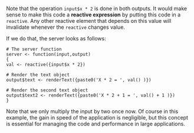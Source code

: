 
Note that the operation `input$x * 2` is done in both outputs. It would make sense to make this code a **reactive expression** by putting this code in a `reactive`. Any other reactive element that depends on this value will invalidate whenever the `reactive` changes value.

If we do that, the server looks as follows:
  
  ```{r,eval=FALSE}
# The server function
server <- function(input,output)
{
  val <- reactive({input$x * 2})
  
  # Render the text object
  output$text <- renderText({paste0('X * 2 = ', val() )})
  
  # Render the second text object
  output$text2 <- renderText({paste0('X * 2 + 1 = ', val() + 1 )})
}
```

Note that we only multiply the input by two once now. Of course in this example, the gain in speed of the application is negligible, but this concept is essential for managing the code and performance in large applications. 